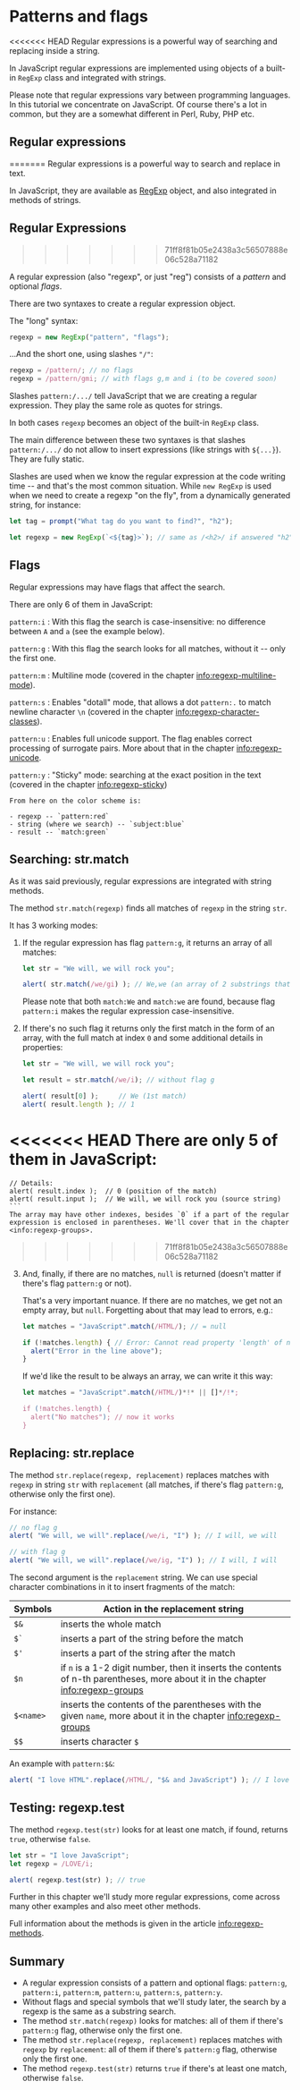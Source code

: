 # Patterns and flags

<<<<<<< HEAD
Regular expressions is a powerful way of searching and replacing inside a string.

In JavaScript regular expressions are implemented using objects of a built-in `RegExp` class and integrated with strings.

Please note that regular expressions vary between programming languages. In this tutorial we concentrate on JavaScript. Of course there's a lot in common, but they are a somewhat different in Perl, Ruby, PHP etc.

## Regular expressions
=======
Regular expressions is a powerful way to search and replace in text.

In JavaScript, they are available as [RegExp](mdn:js/RegExp) object, and also integrated in methods of strings.

## Regular Expressions
>>>>>>> 71ff8f81b05e2438a3c56507888e06c528a71182

A regular expression (also "regexp", or just "reg") consists of a *pattern* and optional *flags*.

There are two syntaxes to create a regular expression object.

The "long" syntax:

```js
regexp = new RegExp("pattern", "flags");
```

...And the short one, using slashes `"/"`:

```js
regexp = /pattern/; // no flags
regexp = /pattern/gmi; // with flags g,m and i (to be covered soon)
```

Slashes `pattern:/.../` tell JavaScript that we are creating a regular expression. They play the same role as quotes for strings.

In both cases `regexp` becomes an object of the built-in `RegExp` class.

The main difference between these two syntaxes is that slashes `pattern:/.../` do not allow to insert expressions (like strings with `${...}`). They are fully static.

Slashes are used when we know the regular expression at the code writing time -- and that's the most common situation. While `new RegExp` is used when we need to create a regexp "on the fly", from a dynamically generated string, for instance:

```js
let tag = prompt("What tag do you want to find?", "h2");

let regexp = new RegExp(`<${tag}>`); // same as /<h2>/ if answered "h2" in the prompt above
```

## Flags

Regular expressions may have flags that affect the search.

There are only 6 of them in JavaScript:

`pattern:i`
: With this flag the search is case-insensitive: no difference between `A` and `a` (see the example below).

`pattern:g`
: With this flag the search looks for all matches, without it -- only the first one.

`pattern:m`
: Multiline mode (covered in the chapter <info:regexp-multiline-mode>).

`pattern:s`
: Enables "dotall" mode, that allows a dot `pattern:.` to match newline character `\n` (covered in the chapter <info:regexp-character-classes>).

`pattern:u`
: Enables full unicode support. The flag enables correct processing of surrogate pairs. More about that in the chapter <info:regexp-unicode>.

`pattern:y`
: "Sticky" mode: searching at the exact position in the text  (covered in the chapter <info:regexp-sticky>)

```smart header="Colors"
From here on the color scheme is:

- regexp -- `pattern:red`
- string (where we search) -- `subject:blue`
- result -- `match:green`
```

## Searching: str.match

As it was said previously, regular expressions are integrated with string methods.

The method `str.match(regexp)` finds all matches of `regexp` in the string `str`.

It has 3 working modes:

1. If the regular expression has flag `pattern:g`, it returns an array of all matches:
    ```js run
    let str = "We will, we will rock you";

    alert( str.match(/we/gi) ); // We,we (an array of 2 substrings that match)
    ```
    Please note that both `match:We` and `match:we` are found, because flag `pattern:i` makes the regular expression case-insensitive.

2. If there's no such flag it returns only the first match in the form of an array, with the full match at index `0` and some additional details in properties:
    ```js run
    let str = "We will, we will rock you";

    let result = str.match(/we/i); // without flag g

    alert( result[0] );     // We (1st match)
    alert( result.length ); // 1

<<<<<<< HEAD
There are only 5 of them in JavaScript:
=======
    // Details:
    alert( result.index );  // 0 (position of the match)
    alert( result.input );  // We will, we will rock you (source string)
    ```
    The array may have other indexes, besides `0` if a part of the regular expression is enclosed in parentheses. We'll cover that in the chapter  <info:regexp-groups>.
>>>>>>> 71ff8f81b05e2438a3c56507888e06c528a71182

3. And, finally, if there are no matches, `null` is returned (doesn't matter if there's flag `pattern:g` or not).

    That's a very important nuance. If there are no matches, we get not an empty array, but `null`. Forgetting about that may lead to errors, e.g.:

    ```js run
    let matches = "JavaScript".match(/HTML/); // = null

    if (!matches.length) { // Error: Cannot read property 'length' of null
      alert("Error in the line above");
    }
    ```

    If we'd like the result to be always an array, we can write it this way:

    ```js run
    let matches = "JavaScript".match(/HTML/)*!* || []*/!*;

    if (!matches.length) {
      alert("No matches"); // now it works
    }
    ```

## Replacing: str.replace

The method `str.replace(regexp, replacement)` replaces matches with `regexp` in string `str` with `replacement` (all matches, if there's flag `pattern:g`, otherwise only the first one).

For instance:

```js run
// no flag g
alert( "We will, we will".replace(/we/i, "I") ); // I will, we will

// with flag g
alert( "We will, we will".replace(/we/ig, "I") ); // I will, I will
```

The second argument is the `replacement` string. We can use special character combinations in it to insert fragments of the match:

| Symbols | Action in the replacement string |
|--------|--------|
|`$&`|inserts the whole match|
|<code>$&#096;</code>|inserts a part of the string before the match|
|`$'`|inserts a part of the string after the match|
|`$n`|if `n` is a 1-2 digit number, then it inserts the contents of n-th parentheses, more about it in the chapter <info:regexp-groups>|
|`$<name>`|inserts the contents of the parentheses with the given `name`, more about it in the chapter <info:regexp-groups>|
|`$$`|inserts character `$` |

An example with `pattern:$&`:

```js run
alert( "I love HTML".replace(/HTML/, "$& and JavaScript") ); // I love HTML and JavaScript
```

## Testing: regexp.test

The method `regexp.test(str)` looks for at least one match, if found, returns `true`, otherwise `false`.

```js run
let str = "I love JavaScript";
let regexp = /LOVE/i;

alert( regexp.test(str) ); // true
```

Further in this chapter we'll study more regular expressions, come across many other examples and also meet other methods.

Full information about the methods is given in the article <info:regexp-methods>.

## Summary

- A regular expression consists of a pattern and optional flags: `pattern:g`, `pattern:i`, `pattern:m`, `pattern:u`, `pattern:s`, `pattern:y`.
- Without flags and special symbols that we'll study later, the search by a regexp is the same as a substring search.
- The method `str.match(regexp)` looks for matches: all of them if there's `pattern:g` flag, otherwise only the first one.
- The method `str.replace(regexp, replacement)` replaces matches with `regexp` by `replacement`: all of them if there's `pattern:g` flag, otherwise only the first one.
- The method `regexp.test(str)` returns `true` if there's at least one match, otherwise `false`.
